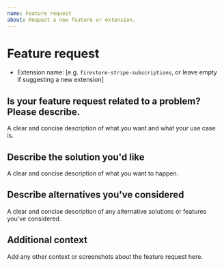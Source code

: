 ```yaml
---
name: Feature request
about: Request a new feature or extension.
---
```


# Feature request

- Extension name: [e.g. `firestore-stripe-subscriptions`, or leave empty if suggesting a new extension]

## Is your feature request related to a problem? Please describe.

A clear and concise description of what you want and what your use case is.

## Describe the solution you'd like

A clear and concise description of what you want to happen.

## Describe alternatives you've considered

A clear and concise description of any alternative solutions or features you've considered.

## Additional context

Add any other context or screenshots about the feature request here.
